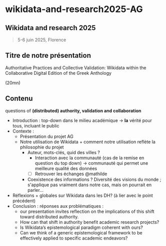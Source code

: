 # wikidata-and-research2025-AG

## Wikidata and research 2025 

> 5-6 juin 2025, Florence

## Titre de notre présentation 

Authoritative Practices and Collective Validation: Wikidata within the Collaborative Digital Edition of the Greek Anthology

(20mn) 

## Contenu 

questions of **(distributed) authority, validation and collaboration** 

- Introduction : top-down dans le milieu académique -> **la** vérité pour tous, incluant le public 
- Contexte :
  - Présentation du projet AG
  - Notre utilisation de Wikidata + comment notre utilisation reflète la philosophie du projet
    - Auteur, mots-clés, quid des villes ?
      - Interaction avec la communauté (cas de la remise en question du top down) -> communauté qui permet une meilleure qualité des données 
      - [ ] Retrouver les échanges @mathilde
    - Coexistence des informations ? Diversité des visions du monde ; s'applique pas vraiment dans notre cas, mais on pourrait en parler...
- Réflexions + globales sur Wikidata dans les DH? (à lier avec le point précédent) 
- Conclusion : réponses aux problématiques :
  - our presentation invites reflection on the implications of this shift toward distributed authority. 
  - How can that shift in authority benefit academic research projects? 
  - Is Wikidata’s epistemological paradigm coherent with ours? 
  - Can we think of a generic epistemological framework to be effectively applied to specific academic endeavors?
